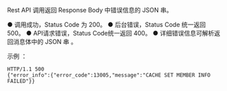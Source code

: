 Rest API 调用返回  Response Body 中错误信息的 JSON 串。

● 调用成功，Status Code 为 200。
● 后台错误，Status Code 统一返回 500。
● API请求错误，Status Code统一返回 400。
● 详细错误信息可解析返回消息体中的 JSON 串 。

示例 ：

```
HTTP/1.1 500
{"error_info":{"error_code":13005,"message":"CACHE SET MEMBER INFO FAILED"}}
```
